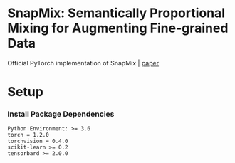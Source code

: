 # SnapMix: Semantically Proportional Mixing for Augmenting Fine-grained Data

Official PyTorch implementation of SnapMix | [paper](https://)


# Setup

### Install Package Dependencies
```
Python Environment: >= 3.6
torch = 1.2.0
torchvision = 0.4.0
scikit-learn >= 0.2
tensorbard >= 2.0.0
```
